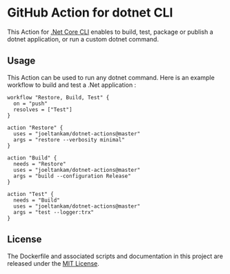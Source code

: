 # GitHub Action for dotnet CLI

This Action for [.Net Core CLI](https://docs.microsoft.com/en-us/dotnet/core/tools/) enables to build, test, package or publish a dotnet application, or run a custom dotnet command.

## Usage

This Action can be used to run any dotnet command. Here is an example workflow to build and test a .Net application :

```hcl
workflow "Restore, Build, Test" {
  on = "push"
  resolves = ["Test"]
}

action "Restore" {
  uses = "joeltankam/dotnet-actions@master"
  args = "restore --verbosity minimal"
}

action "Build" {
  needs = "Restore"
  uses = "joeltankam/dotnet-actions@master"
  args = "build --configuration Release"
}

action "Test" {
  needs = "Build"
  uses = "joeltankam/dotnet-actions@master"
  args = "test --logger:trx"
}
```

## License

The Dockerfile and associated scripts and documentation in this project are released under the [MIT License](LICENSE).
